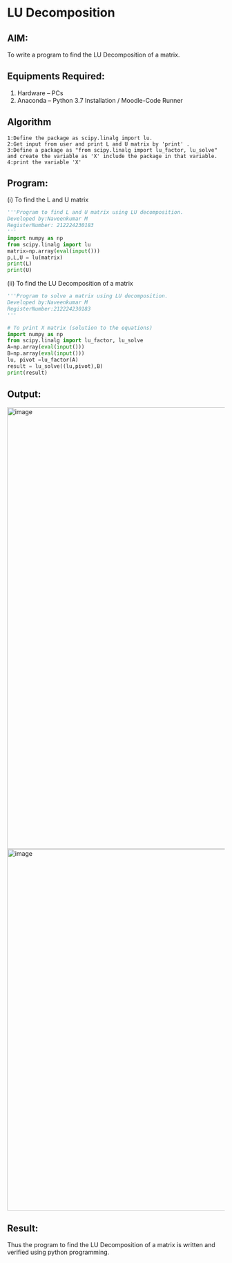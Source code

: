 # LU Decomposition 

## AIM:
To write a program to find the LU Decomposition of a matrix.

## Equipments Required:
1. Hardware – PCs
2. Anaconda – Python 3.7 Installation / Moodle-Code Runner

## Algorithm
```
1:Define the package as scipy.linalg import lu.
2:Get input from user and print L and U matrix by 'print' .
3:Define a package as "from scipy.linalg import lu_factor, lu_solve" and create the variable as 'X' include the package in that variable.
4:print the variable 'X'
```
## Program:
(i) To find the L and U matrix
```python
'''Program to find L and U matrix using LU decomposition.
Developed by:Naveenkumar M 
RegisterNumber: 212224230183
'''
import numpy as np
from scipy.linalg import lu
matrix=np.array(eval(input()))
p,L,U = lu(matrix)
print(L)
print(U)
```
(ii) To find the LU Decomposition of a matrix
```python
'''Program to solve a matrix using LU decomposition.
Developed by:Naveenkumar M
RegisterNumber:212224230183
'''

# To print X matrix (solution to the equations)
import numpy as np
from scipy.linalg import lu_factor, lu_solve
A=np.array(eval(input()))
B=np.array(eval(input()))
lu, pivot =lu_factor(A)
result = lu_solve((lu,pivot),B)
print(result)
```


## Output:
<img width="1120" height="1024" alt="image" src="https://github.com/user-attachments/assets/2e3ae6f5-7eea-428a-b0df-9fa3e37b64f5" />
<img width="1156" height="838" alt="image" src="https://github.com/user-attachments/assets/3d348059-35e4-4971-8d9d-72c9d43759ba" />




## Result:
Thus the program to find the LU Decomposition of a matrix is written and verified using python programming.

